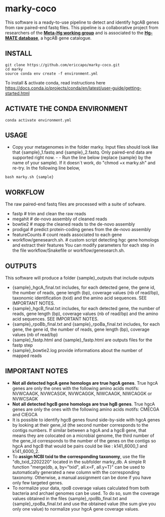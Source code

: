 # marky-coco
This software is a ready-to-use pipeline to detect and identify hgcAB genes from raw paired-end fastq files. This pipeline is a collaborative project from researchers of the <a href="https://ercapo.wixsite.com/meta-hg" target="_blank"><b>Meta-Hg working group</b></a> and is associated to the <a href="https://smithsonian.figshare.com/articles/dataset/Hg-MATE-Db_v1_01142021/13105370/1?file=26193689" target="_blank"><b>Hg-MATE database</b></a>, a hgcAB gene catalogue.


## INSTALL

```
git clone https://github.com/ericcapo/marky-coco.git
cd marky
source conda env create -f environment.yml
```

To install & activate conda, read instructions here https://docs.conda.io/projects/conda/en/latest/user-guide/getting-started.html

## ACTIVATE THE CONDA ENVIRONMENT

```
conda activate environment.yml
```

## USAGE
- Copy your metagenomes in the folder marky. Input files should look like that {sample}_1.fastq and {sample}_2.fastq. Only paired-end data are supported right now. - - Run the line below (replace {sample} by the name of your sample). If it doesn´t work, do "chmod +x marky.sh" and re-try. In the following line below, 

```
bash marky.sh {sample}
```

## WORKFLOW
The raw paired-end fastq files are processed with a suite of sofware. 
* fastp # trim and clean the raw reads
* megahit # de-novo assembly of cleaned reads
* bowtie2 # mapp the cleaned reads to the de-novo assembly
* prodigal # predict protein-coding genes from the de-novo assembly
* featureCounts # count reads associated to each gene
* workflow/genesearch.sh. # custom script detecting hgc gene homologs and extract their features
You can modify parameters for each step in the file workflow/Snakefile or workflow/genesearch.sh.

## OUTPUTS
This software will produce a folder {sample}_outputs that include outputs
* {sample}_hgcA_final.txt includes, for each detected gene, the gene id, the number of reads, gene length (bp), coverage values (nb of read/bp), taxonomic identification (txid) and the amino acid sequences. SEE IMPORTANT NOTES.
* {sample}_hgcB_final.txt includes, for each detected gene, the number of reads, gene length (bp), coverage values (nb of read/bp) and the amino acid sequences. SEE IMPORTANT NOTES.
* {sample}_rpoBb_final.txt and {sample}_rpoBa_final.txt includes, for each gene, the gene id, the number of reads, gene length (bp), coverage values (nb of read/bp)
* {sample}_fastp.html and {sample}_fastp.html are outputs files for the fastp step
* {sample}_bowtie2.log provide informations about the number of mapped reads

## IMPORTANT NOTES
* <b>Not all detected hgcA gene homologs are true hgcA genes</b>. True hgcA genes are only the ones with the following amino acids motifs: NVWCAAGK, NVWCASGK, NVWCAGGK, NIWCAAGK, NIWCAGGK or NVWCSAGK
* <b>Not all detected hgcB gene homologs are true hgB genes</b>. True hgcA genes are only the ones with the following amino acids motifs: CMECGA and CIEGCA
* It is possible to identify hgcB genes found side-by-side with hgcA genes by looking at their gene_id (the second number corresponds to the contigs numbers. If similar between a hgcA and a hgcB gene, that means they are colocated on a microbial genome, the third number of the gene_id corresponds to the number of the genes on the contigs so hgcA and hgcB that would be pairs could be like : k141_6000_1 and k141_6000_2. 
* To <b>assign NCBI txid to the corresponding taxonomy</b>, use the file "db_txid_2202220" located in the subfolder marky_db. A simple R function "merge(db, a, by="txid", all.x=F, all.y=T)" can be used to automatically generated a new column with the corresponding taxonomy. Otherwise, a manual assignment can be done if you have only few targeted genes.
* To normalize your data, rpoB coverage values calculated from both bacteria and archael genomes can be used. To do so, sum the coverage values obtained in the files {sample}_rpoBb_final.txt and {sample}_rpoBa_final.txt and use the obtained value (the sum give you only one value) to normalize your hgcA gene coverage values.
